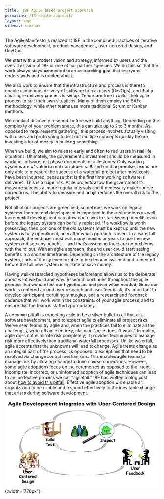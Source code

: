 ```yaml
---
title:  18F Agile based project approach
permalink: /18f-agile-approach/
layout: page
sidenav: sidenav
---
```

The Agile Manifesto is realized at 18F in the combined practices of iterative software development, product management, user-centered design, and DevOps.

We start with a product vision and strategy, informed by users and the overall mission of 18F or one of our partner agencies. We do this so that the work always stays connected to an overarching goal that everyone understands and is excited about.

We also work to ensure that the infrastructure and process is there to enable continuous delivery of software to real users (DevOps), and that a clear agile delivery process is set up. Teams are free to tailor their agile process to suit their own situations. Many of them employ the SAFe methodology, while other teams use more traditional Scrum or Kanban methods.

We conduct discovery research before we build anything. Depending on the complexity of your problem space, this can take up to 2 to 3 months. As opposed to ‘requirements gathering’, this process involves actually visiting with users and prototyping to test out multiple concepts quickly before investing a lot of money in building something.

When we build, we aim to release early and often to real users in real life situations. Ultimately, the government’s investment should be measured in working software, not phase documents or milestones. Only working systems are of value to real constituents. Based on that premise, teams are only able to measure the success of a waterfall project after most costs have been incurred, because that is the first time working software is delivered. This is a huge risk. Agile projects allow the government to measure success at more regular intervals and if necessary make course corrections.  The ability to measure and adapt reduces the overall risk to the project.

Not all of our projects are greenfield; sometimes we work on legacy systems. Incremental development is important in these situtations as well. Incremental development can allow end users to start seeing benefits even before the legacy system can be fully replaced. If a workflow is worth preserving, then portions of the old systems must be kept up until the new system is fully operational, no matter what approach is used. In a waterfall approach, the end user must wait many months or years to use the new system and see any benefit — and that’s assuming there are no problems with the rollout. With an agile approach, the end user could start seeing benefits in a shorter timeframe. Depending on the architecture of the legacy system, parts of it may even be able to be decommissioned and turned off before the full new system is in place to save money.

Having well-researched hypotheses beforehand allows us to be deliberate about what we build and why. Research continues throughout the agile process that we can test our hypotheses and pivot when needed. Since our work is centered around user research and user feedback, it’s important to develop participant recruiting strategies, and a research and feedback cadence that will work within the constraints of your agile process, and to ensure that the team is staffed appropriately.

A common pitfall is expecting agile to be a silver bullet to all that ails software development, and to expect agile to eliminate all project risks. We've seen teams try agile and, when the practices fail to eliminate all the challenges, write off agile entirely, claiming "agile doesn't work." In reality, agile does not eliminate risk completely; it provides techniques to manage risk more effectively than traditional waterfall processes.  Unlike waterfall, agile accepts that the unknowns will lead to change.  Agile treats change as an integral part of the process, as opposed to exceptions that need to be resolved via change control mechanisms.  This enables agile teams to manage risk by allowing change to drive course corrections.  However, some agile adoptions focus on the ceremonies as opposed to the intent. Incomplete, incorrect, or uninformed adoption of agile techniques can lead to an ineffective process we call “agilefall.” 18F has written a blog post about [how to avoid this pitfall](https://18f.gsa.gov/2015/12/29/is-your-project-using-agilefall/). Effective agile adoption will enable an organization to be nimble and respond effectively to the inevitable change that arises during software development.

![agile and user centered design diagram](../assets/img/agile-ucd.png){:width="770px"}
